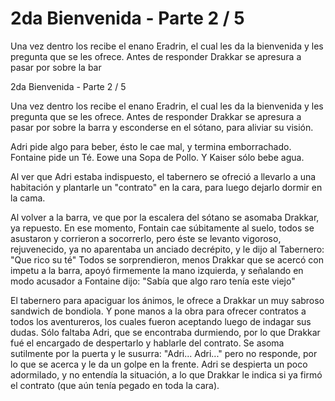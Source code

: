# 2da Bienvenida - Parte 2 / 5

Una vez dentro los recibe el enano Eradrin, el cual les da la bienvenida y les pregunta que se les ofrece.
Antes de responder Drakkar se apresura a pasar por sobre la bar

2da Bienvenida - Parte 2 / 5

Una vez dentro los recibe el enano Eradrin, el cual les da la bienvenida y les pregunta que se les ofrece.
Antes de responder Drakkar se apresura a pasar por sobre la barra y esconderse en el sótano, para aliviar su visión.

Adri pide algo para beber, ésto le cae mal, y termina emborrachado.
Fontaine pide un Té.
Eowe una Sopa de Pollo.
Y Kaiser sólo bebe agua.

Al ver que Adri estaba indispuesto, el tabernero se ofreció a llevarlo a una habitación y plantarle un "contrato" en la cara, para luego dejarlo dormir en la cama.

Al volver a la barra, ve que por la escalera del sótano se asomaba Drakkar, ya repuesto.
En ese momento, Fontain cae súbitamente al suelo, todos se asustaron y corrieron a socorrerlo, pero éste se levanto vigoroso, rejuvenecido, ya no aparentaba un anciado decrépito, y le dijo al Tabernero: "Que rico su té"
Todos se sorprendieron, menos Drakkar que se acercó con impetu a la barra, apoyó firmemente la mano izquierda, y señalando en modo acusador a Fontaine dijo: "Sabía que algo raro tenía este viejo"

El tabernero para apaciguar los ánimos, le ofrece a Drakkar un muy sabroso sandwich de bondiola.
Y pone manos a la obra para ofrecer contratos a todos los aventureros, los cuales fueron aceptando luego de indagar sus dudas.
Sólo faltaba Adri, que se encontraba durmiendo, por lo que Drakkar fué el encargado de despertarlo y hablarle del contrato.
Se asoma sutilmente por la puerta y le susurra: "Adri... Adri..." pero no responde, por lo que se acerca y le da un golpe en la frente.
Adri se despierta un poco adormilado, y no entendía la situación, a lo que Drakkar le indica si ya firmó el contrato (que aún tenía pegado en toda la cara).

